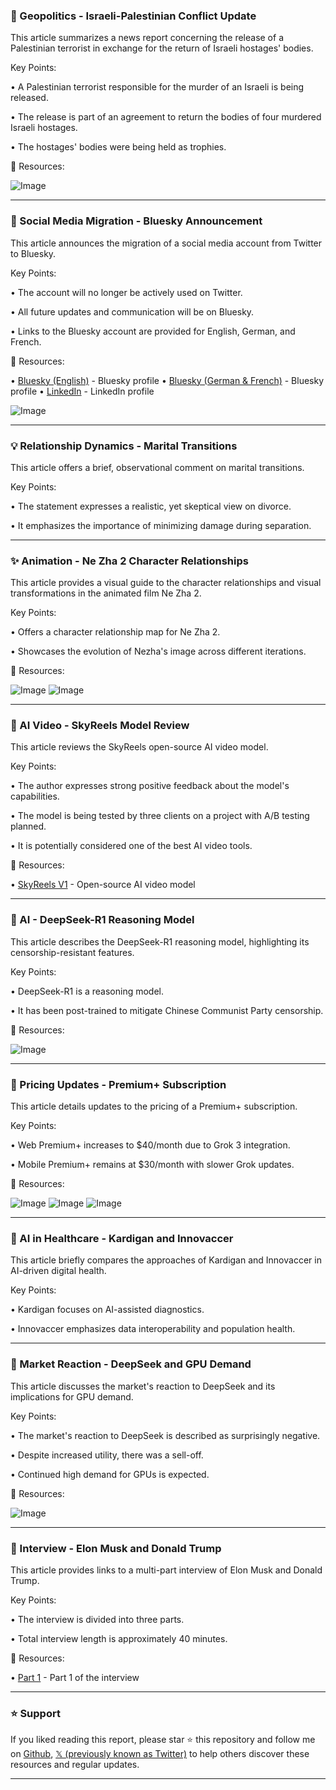 ### 📰 Geopolitics - Israeli-Palestinian Conflict Update

This article summarizes a news report concerning the release of a Palestinian terrorist in exchange for the return of Israeli hostages' bodies.

Key Points:

• A Palestinian terrorist responsible for the murder of an Israeli is being released.


• The release is part of an agreement to return the bodies of four murdered Israeli hostages.


• The hostages' bodies were being held as trophies.


🔗 Resources:

![Image](https://pbs.twimg.com/media/GkIckQvWYAAryvZ?format=jpg&name=small)


---

### 🚀 Social Media Migration - Bluesky Announcement

This article announces the migration of a social media account from Twitter to Bluesky.

Key Points:

• The account will no longer be actively used on Twitter.


• All future updates and communication will be on Bluesky.


• Links to the Bluesky account are provided for English, German, and French.


🔗 Resources:

• [Bluesky (English)](https://sohub.io/gvsq) - Bluesky profile
• [Bluesky (German & French)](https://sohub.io/k80h) - Bluesky profile
• [LinkedIn](https://sohub.io/7cpy) - LinkedIn profile

![Image](https://pbs.twimg.com/media/GkFIqz0WoAAW2Cq?format=jpg&name=small)


---

### 💡 Relationship Dynamics - Marital Transitions

This article offers a brief, observational comment on marital transitions.

Key Points:

• The statement expresses a realistic, yet skeptical view on divorce.


• It emphasizes the importance of minimizing damage during separation.



---

### ✨ Animation - Ne Zha 2 Character Relationships

This article provides a visual guide to the character relationships and visual transformations in the animated film Ne Zha 2.

Key Points:

• Offers a character relationship map for Ne Zha 2.


• Showcases the evolution of Nezha's image across different iterations.


🔗 Resources:

![Image](https://pbs.twimg.com/media/GkDNNREaAAIhi9B?format=jpg&name=small)
![Image](https://pbs.twimg.com/media/GkDNNRGaAAEEo3M?format=jpg&name=small)


---

### 🤖 AI Video - SkyReels Model Review

This article reviews the SkyReels open-source AI video model.

Key Points:

• The author expresses strong positive feedback about the model's capabilities.


•  The model is being tested by three clients on a project with A/B testing planned.


• It is potentially considered one of the best AI video tools.


🔗 Resources:

• [SkyReels V1](https://github.com/SkyworkAI/SkyReels-V1) - Open-source AI video model


---

### 🤖 AI - DeepSeek-R1 Reasoning Model

This article describes the DeepSeek-R1 reasoning model, highlighting its censorship-resistant features.

Key Points:

• DeepSeek-R1 is a reasoning model.


• It has been post-trained to mitigate Chinese Communist Party censorship.


🔗 Resources:

![Image](https://pbs.twimg.com/media/GkIeGa9WgAAVaC8?format=jpg&name=small)


---

### 🚀 Pricing Updates - Premium+ Subscription

This article details updates to the pricing of a Premium+ subscription.

Key Points:

• Web Premium+ increases to $40/month due to Grok 3 integration.


• Mobile Premium+ remains at $30/month with slower Grok updates.



🔗 Resources:

![Image](https://pbs.twimg.com/media/GkIeEq0agAA4GL1?format=jpg&name=small)
![Image](https://pbs.twimg.com/media/GkIeFFFaAAATGym?format=png&name=small)
![Image](https://pbs.twimg.com/media/GkH1rvXW4AAjc44?format=png&name=240x240)


---

### 🤖 AI in Healthcare - Kardigan and Innovaccer

This article briefly compares the approaches of Kardigan and Innovaccer in AI-driven digital health.

Key Points:

• Kardigan focuses on AI-assisted diagnostics.


• Innovaccer emphasizes data interoperability and population health.



---

### 🤖 Market Reaction - DeepSeek and GPU Demand

This article discusses the market's reaction to DeepSeek and its implications for GPU demand.

Key Points:

• The market's reaction to DeepSeek is described as surprisingly negative.


• Despite increased utility, there was a sell-off.


•  Continued high demand for GPUs is expected.


🔗 Resources:

![Image](https://pbs.twimg.com/media/GkFN0UXbUAArKkz?format=jpg&name=small)


---

### 🎥 Interview - Elon Musk and Donald Trump

This article provides links to a multi-part interview of Elon Musk and Donald Trump.

Key Points:

•  The interview is divided into three parts.


• Total interview length is approximately 40 minutes.


🔗 Resources:

• [Part 1](https://youtu.be/hMbcMO5JgEo?si=izkHdJhGVle8nQ7f) - Part 1 of the interview


---

### ⭐️ Support

If you liked reading this report, please star ⭐️ this repository and follow me on [Github](https://github.com/Drix10), [𝕏 (previously known as Twitter)](https://x.com/DRIX_10_) to help others discover these resources and regular updates.

---